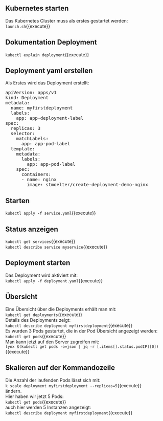 ## Kubernetes starten
Das Kubernetes Cluster muss als erstes gestartet werden:   
`launch.sh`{{execute}}   

## Dokumentation Deployment
`kubectl explain deployment`{{execute}}

## Deployment yaml erstellen
Als Erstes wird das Deployment erstellt:   
<pre class="file" data-filename="deployment.yaml" data-target="replace">
apiVersion: apps/v1
kind: Deployment
metadata:
  name: myfirstdeployment
  labels:
    app: app-deployment-label
spec:
  replicas: 3
  selector:
    matchLabels:
      app: app-pod-label
  template:
    metadata:
      labels:
        app: app-pod-label
    spec:
      containers:
      - name: nginx
        image: stmoelter/create-deployment-demo-nginx
</pre>  

## Starten
`kubectl apply -f service.yaml`{{execute}}   

## Status anzeigen
`kubectl get services`{{execute}}   
`kubectl describe service myservice`{{execute}}   



## Deployment starten
Das Deployment wird aktiviert mit:   
`kubectl apply -f deployment.yaml`{{execute}}  

## Übersicht
Eine Übersicht über die Deployments erhält man mit:   
`kubectl get deployments`{{execute}}   
Details des Deployments zeigt:   
`kubectl describe deployment myfirstdeployment`{{execute}}   
Es wurden 3 Pods gestartet, die in der Pod Übersicht angezeigt werden:   
`kubectl get pods`{{execute}}  
Man kann jetzt auf den Server zugreifen mit:   
`lynx $(kubectl get pods -o=json | jq -r [.items[].status.podIP][0])`{{execute}}   
## Skalieren auf der Kommandozeile
Die Anzahl der laufenden Pods lässt sich mit:   
`k scale deployment myfirstdeployment --replicas=5`{{execute}}   
ändern.   
Hier haben wir jetzt 5 Pods:   
`kubectl get pods`{{execute}}   
auch hier werden 5 Instanzen angezeigt:   
`kubectl describe deployment myfirstdeployment`{{execute}}   





